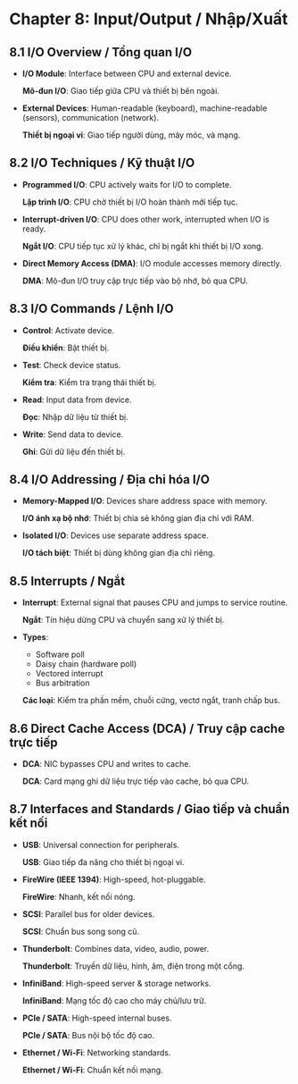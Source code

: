 
# Chapter 8: Input/Output / Nhập/Xuất

## 8.1 I/O Overview / Tổng quan I/O

*   **I/O Module**: Interface between CPU and external device.

    **Mô-đun I/O**: Giao tiếp giữa CPU và thiết bị bên ngoài.
*   **External Devices**: Human-readable (keyboard), machine-readable (sensors), communication (network).

    **Thiết bị ngoại vi**: Giao tiếp người dùng, máy móc, và mạng.

## 8.2 I/O Techniques / Kỹ thuật I/O

*   **Programmed I/O**: CPU actively waits for I/O to complete.

    **Lập trình I/O**: CPU chờ thiết bị I/O hoàn thành mới tiếp tục.
*   **Interrupt-driven I/O**: CPU does other work, interrupted when I/O is ready.

    **Ngắt I/O**: CPU tiếp tục xử lý khác, chỉ bị ngắt khi thiết bị I/O xong.
*   **Direct Memory Access (DMA)**: I/O module accesses memory directly.

    **DMA**: Mô-đun I/O truy cập trực tiếp vào bộ nhớ, bỏ qua CPU.

## 8.3 I/O Commands / Lệnh I/O

*   **Control**: Activate device.

    **Điều khiển**: Bật thiết bị.
*   **Test**: Check device status.

    **Kiểm tra**: Kiểm tra trạng thái thiết bị.
*   **Read**: Input data from device.

    **Đọc**: Nhập dữ liệu từ thiết bị.
*   **Write**: Send data to device.

    **Ghi**: Gửi dữ liệu đến thiết bị.

## 8.4 I/O Addressing / Địa chỉ hóa I/O

*   **Memory-Mapped I/O**: Devices share address space with memory.

    **I/O ánh xạ bộ nhớ**: Thiết bị chia sẻ không gian địa chỉ với RAM.
*   **Isolated I/O**: Devices use separate address space.

    **I/O tách biệt**: Thiết bị dùng không gian địa chỉ riêng.

## 8.5 Interrupts / Ngắt

*   **Interrupt**: External signal that pauses CPU and jumps to service routine.

    **Ngắt**: Tín hiệu dừng CPU và chuyển sang xử lý thiết bị.
*   **Types**:
    *   Software poll
    *   Daisy chain (hardware poll)
    *   Vectored interrupt
    *   Bus arbitration

    **Các loại**: Kiểm tra phần mềm, chuỗi cứng, vectơ ngắt, tranh chấp bus.

## 8.6 Direct Cache Access (DCA) / Truy cập cache trực tiếp

*   **DCA**: NIC bypasses CPU and writes to cache.

    **DCA**: Card mạng ghi dữ liệu trực tiếp vào cache, bỏ qua CPU.

## 8.7 Interfaces and Standards / Giao tiếp và chuẩn kết nối

*   **USB**: Universal connection for peripherals.

    **USB**: Giao tiếp đa năng cho thiết bị ngoại vi.
*   **FireWire (IEEE 1394)**: High-speed, hot-pluggable.

    **FireWire**: Nhanh, kết nối nóng.
*   **SCSI**: Parallel bus for older devices.

    **SCSI**: Chuẩn bus song song cũ.
*   **Thunderbolt**: Combines data, video, audio, power.

    **Thunderbolt**: Truyền dữ liệu, hình, âm, điện trong một cổng.
*   **InfiniBand**: High-speed server & storage networks.

    **InfiniBand**: Mạng tốc độ cao cho máy chủ/lưu trữ.
*   **PCIe / SATA**: High-speed internal buses.

    **PCIe / SATA**: Bus nội bộ tốc độ cao.
*   **Ethernet / Wi-Fi**: Networking standards.

    **Ethernet / Wi-Fi**: Chuẩn kết nối mạng.